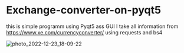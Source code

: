 # Exchange-converter-on-pyqt5
this is simple programm using Pyqt5 ass GUI
I take all information from https://www.xe.com/currencyconverter/ using requests and bs4

![photo_2022-12-23_18-09-22](https://user-images.githubusercontent.com/98792728/209349677-0b665beb-1870-4cec-bacf-99d7ca89810c.jpg)
